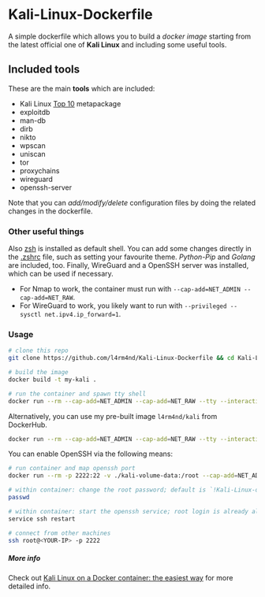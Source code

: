 # Kali-Linux-Dockerfile

A simple dockerfile which allows you to build a _docker image_ starting from the latest official one of **Kali Linux** and including some useful tools.

## Included tools

These are the main **tools** which are included:

- Kali Linux [Top 10](https://tools.kali.org/kali-metapackages) metapackage
- exploitdb
- man-db
- dirb
- nikto
- wpscan
- uniscan
- tor
- proxychains
- wireguard
- openssh-server

Note that you can _add/modify/delete_ configuration files by doing the related changes in the dockerfile.

### Other useful things

Also [zsh](https://github.com/robbyrussell/oh-my-zsh/wiki/Installing-ZSH) is installed as default shell. You can add some changes directly in the [.zshrc](https://github.com/zMrSec/Kali-Linux-Dockerfile/blob/master/config/.zshrc) file, such as setting your favourite theme.
_Python-Pip_ and _Golang_ are included, too. Finally, WireGuard and a OpenSSH server was installed, which can be used if necessary. 

- For Nmap to work, the container must run with `--cap-add=NET_ADMIN --cap-add=NET_RAW`.
- For WireGuard to work, you likely want to run with `--privileged --sysctl net.ipv4.ip_forward=1`.

### Usage

```sh
# clone this repo
git clone https://github.com/l4rm4nd/Kali-Linux-Dockerfile && cd Kali-Linux-Dockerfile

# build the image
docker build -t my-kali .

# run the container and spawn tty shell
docker run --rm --cap-add=NET_ADMIN --cap-add=NET_RAW --tty --interactive my-kali
```

Alternatively, you can use my pre-built image `l4rm4nd/kali` from DockerHub.

```sh
docker run --rm --cap-add=NET_ADMIN --cap-add=NET_RAW --tty --interactive l4rm4nd/kali:latest
```

You can enable OpenSSH via the following means:
```sh
# run container and map openssh port
docker run --rm -p 2222:22 -v ./kali-volume-data:/root --cap-add=NET_ADMIN --cap-add=NET_RAW --tty --interactive l4rm4nd/kali:latest

# within container: change the root password; default is `!Kali-Linux-on-Docker!`
passwd

# within container: start the openssh service; root login is already allowed in /etc/ssh/sshd_config
service ssh restart

# connect from other machines
ssh root@<YOUR-IP> -p 2222
```

##### More info

Check out [Kali Linux on a Docker container: the easiest way](https://tsumarios.github.io/blog/2022/09/17/kali-linux-docker-container/) for more detailed info.
